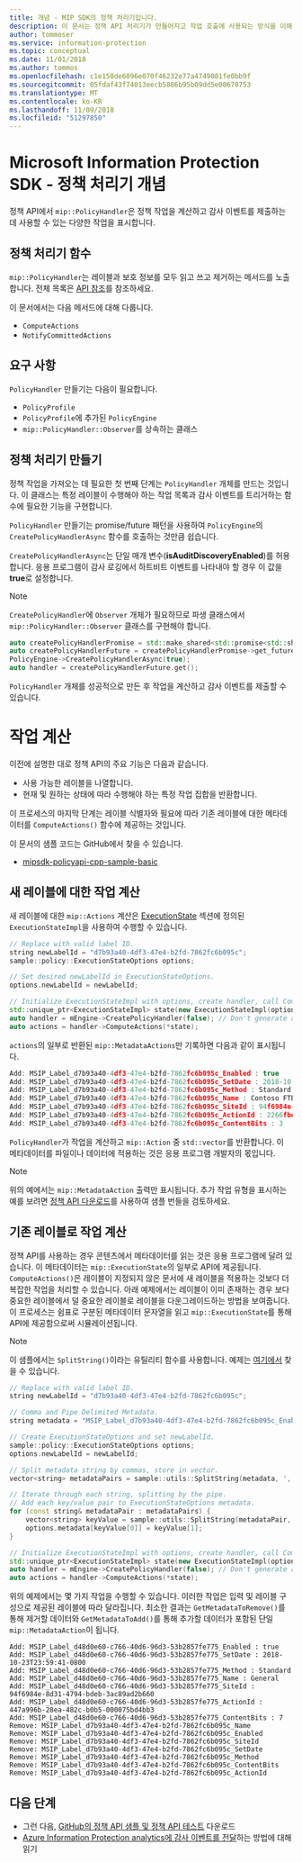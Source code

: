 ```yaml
---
title: 개념 - MIP SDK의 정책 처리기입니다.
description: 이 문서는 정잭 API 처리기가 만들어지고 작업 호출에 사용되는 방식을 이해하는 데 도움을 줍니다.
author: tommoser
ms.service: information-protection
ms.topic: conceptual
ms.date: 11/01/2018
ms.author: tommos
ms.openlocfilehash: c1e150de6096e070f46232e77a4749081fe0bb9f
ms.sourcegitcommit: 05fdaf43f74013eecb5886b95b09dd5e00670753
ms.translationtype: MT
ms.contentlocale: ko-KR
ms.lasthandoff: 11/09/2018
ms.locfileid: "51297850"
---
```

# <a name="microsoft-information-protection-sdk---policy-handler-concepts"></a>Microsoft Information Protection SDK - 정책 처리기 개념

정책 API에서 `mip::PolicyHandler`은 정책 작업을 계산하고 감사 이벤트를 제출하는 데 사용할 수 있는 다양한 작업을 표시합니다.

## <a name="policy-handler-functions"></a>정책 처리기 함수

`mip::PolicyHandler`는 레이블과 보호 정보를 모두 읽고 쓰고 제거하는 메서드를 노출합니다. 전체 목록은 [API 참조](reference/class_mip_PolicyHandler.md)를 참조하세요.

이 문서에서는 다음 메서드에 대해 다룹니다.

- `ComputeActions`
- `NotifyCommittedActions`

## <a name="requirements"></a>요구 사항

`PolicyHandler` 만들기는 다음이 필요합니다.

- `PolicyProfile`
- `PolicyProfile`에 추가된 `PolicyEngine`
- `mip::PolicyHandler::Observer`를 상속하는 클래스

## <a name="create-a-policy-handler"></a>정책 처리기 만들기

정책 작업을 가져오는 데 필요한 첫 번째 단계는 `PolicyHandler` 개체를 만드는 것입니다. 이 클래스는 특정 레이블이 수행해야 하는 작업 목록과 감사 이벤트를 트리거하는 함수에 필요한 기능을 구현합니다.

`PolicyHandler` 만들기는 promise/future 패턴을 사용하여 `PolicyEngine`의 `CreatePolicyHandlerAsync` 함수를 호출하는 것만큼 쉽습니다.

`CreatePolicyHandlerAsync`는 단일 매개 변수(**isAuditDiscoveryEnabled**)를 허용합니다. 응용 프로그램이 감사 로깅에서 하트비트 이벤트를 나타내야 할 경우 이 값을 **true**로 설정합니다.

> [!NOTE]
> `CreatePolicyHandler`에 `Observer` 개체가 필요하므로 파생 클래스에서 `mip::PolicyHandler::Observer` 클래스를 구현해야 합니다. 

```cpp
auto createPolicyHandlerPromise = std::make_shared<std::promise<std::shared_ptr<mip::PolicyHandler>>>();
auto createPolicyHandlerFuture = createPolicyHandlerPromise->get_future();
PolicyEngine->CreatePolicyHandlerAsync(true);
auto handler = createPolicyHandlerFuture.get();
```

`PolicyHandler` 개체를 성공적으로 만든 후 작업을 계산하고 감사 이벤트를 제출할 수 있습니다.

# <a name="compute-an-action"></a>작업 계산

이전에 설명한 대로 정책 API의 주요 기능은 다음과 같습니다.

- 사용 가능한 레이블을 나열합니다.
- 현재 및 원하는 상태에 따라 수행해야 하는 특정 작업 집합을 반환합니다. 

이 프로세스의 마지막 단계는 레이블 식별자와 필요에 따라 기존 레이블에 대한 메타데이터를 `ComputeActions()` 함수에 제공하는 것입니다.

이 문서의 샘플 코드는 GitHub에서 찾을 수 있습니다.

* [mipsdk-policyapi-cpp-sample-basic](https://github.com/Azure-Samples/mipsdk-policyapi-cpp-sample-basic)

## <a name="compute-an-action-for-a-new-label"></a>새 레이블에 대한 작업 계산

새 레이블에 대한 `mip::Actions` 계산은 [ExecutionState](concept-auditing-policy-executionstate-cpp.md) 섹션에 정의된 `ExecutionStateImpl`을 사용하여 수행할 수 있습니다.

```cpp
// Replace with valid label ID.
string newLabelId = "d7b93a40-4df3-47e4-b2fd-7862fc6b095c"; 
sample::policy::ExecutionStateOptions options;

// Set desired newLabelId in ExecutionStateOptions.
options.newLabelId = newLabelId;

// Initialize ExecutionStateImpl with options, create handler, call ComputeActions.
std::unique_ptr<ExecutionStateImpl> state(new ExecutionStateImpl(options));
auto handler = mEngine->CreatePolicyHandler(false); // Don't generate audit event.
auto actions = handler->ComputeActions(*state);
```

`actions`의 일부로 반환된 `mip::MetadataActions`만 기록하면 다음과 같이 표시됩니다.

```cpp
Add: MSIP_Label_d7b93a40-4df3-47e4-b2fd-7862fc6b095c_Enabled : true
Add: MSIP_Label_d7b93a40-4df3-47e4-b2fd-7862fc6b095c_SetDate : 2018-10-23T20:39:06-0800
Add: MSIP_Label_d7b93a40-4df3-47e4-b2fd-7862fc6b095c_Method : Standard
Add: MSIP_Label_d7b93a40-4df3-47e4-b2fd-7862fc6b095c_Name : Contoso FTEs (C)
Add: MSIP_Label_d7b93a40-4df3-47e4-b2fd-7862fc6b095c_SiteId : 94f6984e-8d31-4794-bdeb-3ac89ad2b660
Add: MSIP_Label_d7b93a40-4df3-47e4-b2fd-7862fc6b095c_ActionId : 2266fbe8-a0d9-44e8-bad8-00008f2a0915
Add: MSIP_Label_d7b93a40-4df3-47e4-b2fd-7862fc6b095c_ContentBits : 3
```

`PolicyHandler`가 작업을 계산하고 `mip::Action` 중 `std::vector`를 반환합니다. 이 메타데이터를 파일이나 데이터에 적용하는 것은 응용 프로그램 개발자의 몫입니다.

> [!NOTE]
> 위의 예에서는 `mip::MetadataAction` 출력만 표시됩니다. 추가 작업 유형을 표시하는 예를 보려면 [정책 API 다운로드](https://aka.ms/mipsdkbins)를 사용하여 샘플 번들을 검토하세요.

## <a name="compute-actions-with-an-existing-label"></a>기존 레이블로 작업 계산

정책 API를 사용하는 경우 콘텐츠에서 메타데이터를 읽는 것은 응용 프로그램에 달려 있습니다. 이 메타데이터는 `mip::ExecutionState`의 일부로 API에 제공됩니다. `ComputeActions()`은 레이블이 지정되지 않은 문서에 새 레이블을 적용하는 것보다 더 복잡한 작업을 처리할 수 있습니다. 아래 예제에서는 레이블이 이미 존재하는 경우 보다 중요한 레이블에서 덜 중요한 레이블로 레이블을 다운그레이드하는 방법을 보여줍니다. 이 프로세스는 쉼표로 구분된 메타데이터 문자열을 읽고 `mip::ExecutionState`를 통해 API에 제공함으로써 시뮬레이션됩니다.

> [!NOTE]
> 이 샘플에서는 `SplitString()`이라는 유틸리티 함수를 사용합니다. 예제는 [여기에서](https://github.com/Azure-Samples/mipsdk-policyapi-cpp-sample-advanced/blob/master/mipsdk-policyapi-cpp-sample-advanced/utils.cpp) 찾을 수 있습니다.

```cpp
// Replace with valid label ID.
string newLabelId = "d7b93a40-4df3-47e4-b2fd-7862fc6b095c";

// Comma and Pipe Delimited Metadata.
string metadata = "MSIP_Label_d7b93a40-4df3-47e4-b2fd-7862fc6b095c_Enabled|true,MSIP_Label_d7b93a40-4df3-47e4-b2fd-7862fc6b095c_SetDate|2018-10-23T21:53:31-0800,MSIP_Label_d7b93a40-4df3-47e4-b2fd-7862fc6b095c_Method|Standard,MSIP_Label_d7b93a40-4df3-47e4-b2fd-7862fc6b095c_Name|Contoso FTEs (C),MSIP_Label_d7b93a40-4df3-47e4-b2fd-7862fc6b095c_SiteId|94f6984e-8d31-4794-bdeb-3ac89ad2b660,MSIP_Label_d7b93a40-4df3-47e4-b2fd-7862fc6b095c_ActionId|b56491d9-155f-40ff-866f-0000acd85c31,MSIP_Label_d7b93a40-4df3-47e4-b2fd-7862fc6b095c_ContentBits|7";

// Create ExecutionStateOptions and set newLabelId.
sample::policy::ExecutionStateOptions options;
options.newLabelId = newLabelId;

// Split metadata string by commas, store in vector.
vector<string> metadataPairs = sample::utils::SplitString(metadata, ','); 

// Iterate through each string, splitting by the pipe.
// Add each key/value pair to ExecutionStateOptions metadata.
for (const string& metadataPair : metadataPairs) {
    vector<string> keyValue = sample::utils::SplitString(metadataPair, '|');
    options.metadata[keyValue[0]] = keyValue[1];
}

// Initialize ExecutionStateImpl with options, create handler, call ComputeActions
std::unique_ptr<ExecutionStateImpl> state(new ExecutionStateImpl(options));
auto handler = mEngine->CreatePolicyHandler(false); // Don't generate audit event.
auto actions = handler->ComputeActions(*state);
```

위의 예제에서는 몇 가지 작업을 수행할 수 있습니다. 이러한 작업은 입력 및 레이블 구성으로 제공된 레이블에 따라 달라집니다. 최소한 결과는 `GetMetadataToRemove()`를 통해 제거할 데이터와 `GetMetadataToAdd()`를 통해 추가할 데이터가 포함된 단일 `mip::MetadataAction`이 됩니다.

```
Add: MSIP_Label_d48d0e60-c766-40d6-96d3-53b2857fe775_Enabled : true
Add: MSIP_Label_d48d0e60-c766-40d6-96d3-53b2857fe775_SetDate : 2018-10-23T23:59:41-0800
Add: MSIP_Label_d48d0e60-c766-40d6-96d3-53b2857fe775_Method : Standard
Add: MSIP_Label_d48d0e60-c766-40d6-96d3-53b2857fe775_Name : General
Add: MSIP_Label_d48d0e60-c766-40d6-96d3-53b2857fe775_SiteId : 94f6984e-8d31-4794-bdeb-3ac89ad2b660
Add: MSIP_Label_d48d0e60-c766-40d6-96d3-53b2857fe775_ActionId : 447a996b-28ea-482c-b0b5-000075bd4bb3
Add: MSIP_Label_d48d0e60-c766-40d6-96d3-53b2857fe775_ContentBits : 7
Remove: MSIP_Label_d7b93a40-4df3-47e4-b2fd-7862fc6b095c_Name
Remove: MSIP_Label_d7b93a40-4df3-47e4-b2fd-7862fc6b095c_Enabled
Remove: MSIP_Label_d7b93a40-4df3-47e4-b2fd-7862fc6b095c_SiteId
Remove: MSIP_Label_d7b93a40-4df3-47e4-b2fd-7862fc6b095c_SetDate
Remove: MSIP_Label_d7b93a40-4df3-47e4-b2fd-7862fc6b095c_Method
Remove: MSIP_Label_d7b93a40-4df3-47e4-b2fd-7862fc6b095c_ContentBits
Remove: MSIP_Label_d7b93a40-4df3-47e4-b2fd-7862fc6b095c_ActionId
```

## <a name="next-steps"></a>다음 단계

* 그런 다음, [GitHub의 정책 API 샘플 및 정책 API 테스트](https://azure.microsoft.com/resources/samples/?sort=0&term=mipsdk+policyapi) 다운로드
* [Azure Information Protection analytics에 감사 이벤트를 전달](concept-auditing-policy-cpp.md)하는 방법에 대해 읽기